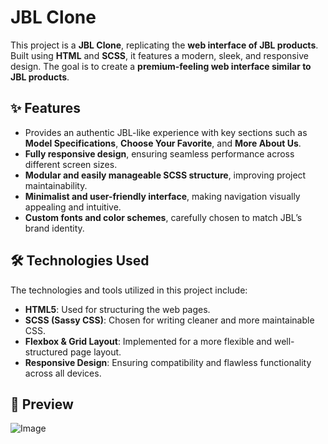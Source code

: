 # JBL Clone

This project is a **JBL Clone**, replicating the **web interface of JBL products**. Built using **HTML** and **SCSS**, it features a modern, sleek, and responsive design. The goal is to create a **premium-feeling web interface similar to JBL products**.

## ✨ Features

- Provides an authentic JBL-like experience with key sections such as **Model Specifications**, **Choose Your Favorite**, and **More About Us**.
- **Fully responsive design**, ensuring seamless performance across different screen sizes.
- **Modular and easily manageable SCSS structure**, improving project maintainability.
- **Minimalist and user-friendly interface**, making navigation visually appealing and intuitive.
- **Custom fonts and color schemes**, carefully chosen to match JBL’s brand identity.

## 🛠 Technologies Used

The technologies and tools utilized in this project include:

- **HTML5**: Used for structuring the web pages.
- **SCSS (Sassy CSS)**: Chosen for writing cleaner and more maintainable CSS.
- **Flexbox & Grid Layout**: Implemented for a more flexible and well-structured page layout.
- **Responsive Design**: Ensuring compatibility and flawless functionality across all devices.

## 👀 Preview
![Image](https://github.com/user-attachments/assets/2313532a-afba-487c-a96b-93994828ad94)

